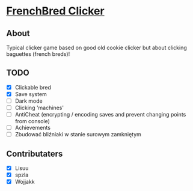 # [FrenchBred Clicker](https://frenchbred.github.io/FrenchBredClicker/)

## About

Typical clicker game based on good old cookie clicker but about clicking baguettes (french breds)!

## TODO

- [x] Clickable bred
- [x] Save system
- [ ] Dark mode
- [ ] Clicking 'machines'
- [ ] AntiCheat (encrypting / encoding saves and prevent changing points from console)
- [ ] Achievements
- [ ] Zbudować bliźniaki w stanie surowym zamkniętym

## Contributaters

- [x] Lisuu
- [x] spzla
- [x] Wojjakk
